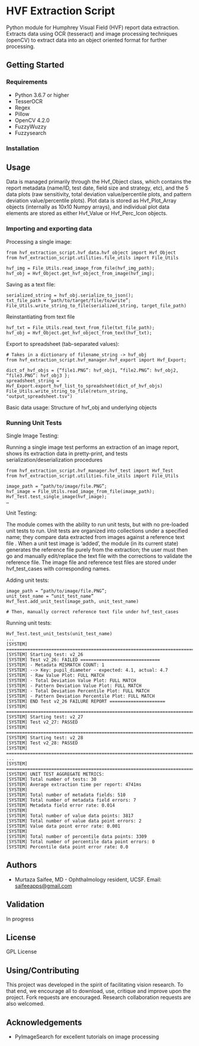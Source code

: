 # HVF Extraction Script

Python module for Humphrey Visual Field (HVF) report data extraction. Extracts data using OCR (tesseract) and image processing techniques (openCV) to extract data into an object oriented format for further processing.

## Getting Started

### Requirements
- Python 3.6.7 or higher
- TesserOCR
- Regex
- Pillow
- OpenCV 4.2.0
- FuzzyWuzzy
- Fuzzysearch

### Installation

## Usage

Data is managed primarily through the Hvf_Object class, which contains the report metadata (name/ID, test date, field size and strategy, etc), and the 5 data plots (raw sensitivity, total deviation value/percentile plots, and pattern deviation value/percentile plots). Plot data is stored as Hvf_Plot_Array objects (internally as 10x10 Numpy arrays), and individual plot data elements are stored as either Hvf_Value or Hvf_Perc_Icon objects.

### Importing and exporting data

Processing a single image:

```shell
from hvf_extraction_script.hvf_data.hvf_object import Hvf_Object
from hvf_extraction_script.utilities.file_utils import File_Utils

hvf_img = File_Utils.read_image_from_file(hvf_img_path);
hvf_obj = Hvf_Object.get_hvf_object_from_image(hvf_img);
```

Saving as a text file:
```shell
serialized_string = hvf_obj.serialize_to_json();
txt_file_path = “path/to/target/file/to/write”;
File_Utils.write_string_to_file(serialized_string, target_file_path)
```

Reinstantiating from text file
```shell
hvf_txt = File_Utils.read_text_from_file(txt_file_path);
hvf_obj = Hvf_Object.get_hvf_object_from_text(hvf_txt);
```

Export to spreadsheet (tab-separated values):
```shell
# Takes in a dictionary of filename_string -> hvf_obj
from hvf_extraction_script.hvf_manager.hvf_export import Hvf_Export;

dict_of_hvf_objs = {“file1.PNG”: hvf_obj1, “file2.PNG”: hvf_obj2, “file3.PNG”: hvf_obj3 };
spreadsheet_string = Hvf_Export.export_hvf_list_to_spreadsheet(dict_of_hvf_objs)
File_Utils.write_string_to_file(return_string, "output_spreadsheet.tsv")
```

Basic data usage:
Structure of hvf_obj and underlying objects


### Running Unit Tests

Single Image Testing:

Running a single image test performs an extraction of an image report, shows its extraction data in pretty-print, and tests serialization/deserialization procedures

```shell
from hvf_extraction_script.hvf_manager.hvf_test import Hvf_Test
from hvf_extraction_script.utilities.file_utils import File_Utils

image_path = “path/to/image/file.PNG”;
hvf_image = File_Utils.read_image_from_file(image_path);
Hvf_Test.test_single_image(hvf_image);
…
```

Unit Testing:

The module comes with the ability to run unit tests, but with no pre-loaded unit tests to run. Unit tests are organized into collections under a specified name; they compare data extracted from images against a reference text file . When a unit test image is ‘added’, the module (in its current state) generates the reference file purely from the extraction; the user must then go and manually edit/replace the text file with the corrections to validate the reference file. The image file and reference test files are stored under hvf_test_cases with corresponding names.

Adding unit tests:

```shell
image_path = “path/to/image/file.PNG”;
unit_test_name = “unit_test_name”
Hvf_Test.add_unit_test(image_path, unit_test_name)

# Then, manually correct reference text file under hvf_test_cases
```

Running unit tests:
```shell
Hvf_Test.test_unit_tests(unit_test_name)
...
[SYSTEM] ================================================================================
[SYSTEM] Starting test: v2_26
[SYSTEM] Test v2_26: FAILED ==============================
[SYSTEM] - Metadata MISMATCH COUNT: 1
[SYSTEM] --> Key: pupil_diameter - expected: 4.1, actual: 4.7
[SYSTEM] - Raw Value Plot: FULL MATCH
[SYSTEM] - Total Deviation Value Plot: FULL MATCH
[SYSTEM] - Pattern Deviation Value Plot: FULL MATCH
[SYSTEM] - Total Deviation Percentile Plot: FULL MATCH
[SYSTEM] - Pattern Deviation Percentile Plot: FULL MATCH
[SYSTEM] END Test v2_26 FAILURE REPORT =====================
[SYSTEM] ================================================================================
[SYSTEM] Starting test: v2_27
[SYSTEM] Test v2_27: PASSED
[SYSTEM] ================================================================================
[SYSTEM] Starting test: v2_28
[SYSTEM] Test v2_28: PASSED
[SYSTEM] ================================================================================
...
[SYSTEM] ================================================================================
[SYSTEM] UNIT TEST AGGREGATE METRICS:
[SYSTEM] Total number of tests: 30
[SYSTEM] Average extraction time per report: 4741ms
[SYSTEM]
[SYSTEM] Total number of metadata fields: 510
[SYSTEM] Total number of metadata field errors: 7
[SYSTEM] Metadata field error rate: 0.014
[SYSTEM]
[SYSTEM] Total number of value data points: 3817
[SYSTEM] Total number of value data point errors: 2
[SYSTEM] Value data point error rate: 0.001
[SYSTEM]
[SYSTEM] Total number of percentile data points: 3309
[SYSTEM] Total number of percentile data point errors: 0
[SYSTEM] Percentile data point error rate: 0.0
```

## Authors
- Murtaza Saifee, MD - Ophthalmology resident, UCSF. Email: saifeeapps@gmail.com

## Validation
In progress

## License
GPL License

## Using/Contributing
This project was developed in the spirit of facilitating vision research. To that end, we encourage all to download, use, critique and improve upon the project. Fork requests are encouraged. Research collaboration requests are also welcomed.

## Acknowledgements
- PyImageSearch for excellent tutorials on image processing
